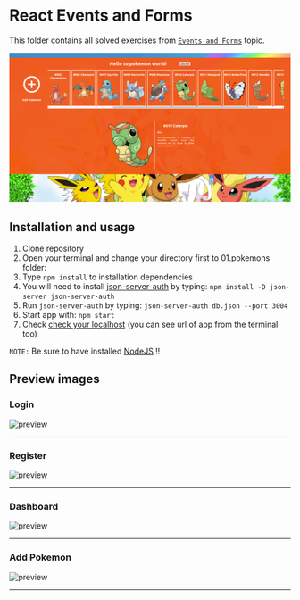 # React Events and Forms

This folder contains all solved exercises from [``Events and Forms``](https://softuni.bg/trainings/2022/reactjs-fundamentals-june-2018/open#lesson-8905) topic.

![preview](https://raw.githubusercontent.com/tmollov/React-Exercises-Softuni/main/02_events_and_forms/_preview/random_pokemon.png)

## Installation and usage

1. Clone repository
2. Open your terminal and change your directory first to 01.pokemons folder:
3. Type ``npm install`` to installation dependencies
4. You will need to install [json-server-auth](https://www.npmjs.com/package/json-server-auth) by typing: ``npm install -D json-server json-server-auth``
5. Run ``json-server-auth`` by typing: ``json-server-auth db.json --port 3004``
6. Start app with: ``npm start``
7. Check [check your localhost](http://localhost:3000/) (you can see url of app from the terminal too)

```NOTE:``` Be sure to have installed [NodeJS](https://nodejs.org/) !!

## Preview images

### Login

![preview](https://raw.githubusercontent.com/tmollov/React-Exercises-Softuni/main/02_events_and_forms/_preview/guest_login.png)
___

### Register

![preview](https://raw.githubusercontent.com/tmollov/React-Exercises-Softuni/main/02_events_and_forms/_preview/guest_register.png)
___

### Dashboard

![preview](https://raw.githubusercontent.com/tmollov/React-Exercises-Softuni/main/02_events_and_forms/_preview/dashboard.png)
___

### Add Pokemon

![preview](https://raw.githubusercontent.com/tmollov/React-Exercises-Softuni/main/02_events_and_forms/_preview/add_pokemon.png)
___
